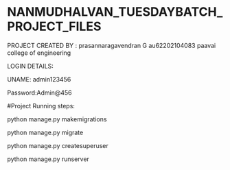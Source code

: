 # NANMUDHALVAN_TUESDAYBATCH_PROJECT_FILES

PROJECT CREATED BY : prasannaragavendran G
au62202104083
paavai college of engineering



LOGIN DETAILS:


UNAME: admin123456


Password:Admin@456




#Project Running steps:

python manage.py makemigrations

python manage.py migrate

python manage.py createsuperuser

python manage.py runserver
